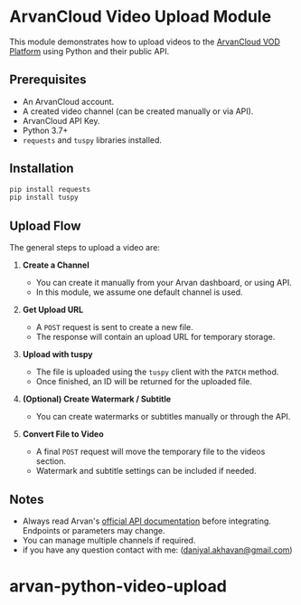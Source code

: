 # ArvanCloud Video Upload Module

This module demonstrates how to upload videos to the [ArvanCloud VOD Platform](https://www.arvancloud.ir/products/video-platform) using Python and their public API.

##  Prerequisites

* An ArvanCloud account.
* A created video channel (can be created manually or via API).
* ArvanCloud API Key.
* Python 3.7+
* `requests` and `tuspy` libraries installed.

##  Installation

```bash
pip install requests 
pip install tuspy
```

##  Upload Flow

The general steps to upload a video are:

1. **Create a Channel**

   * You can create it manually from your Arvan dashboard, or using API.
   * In this module, we assume one default channel is used.

2. **Get Upload URL**

   * A `POST` request is sent to create a new file.
   * The response will contain an upload URL for temporary storage.

3. **Upload with tuspy**

   * The file is uploaded using the `tuspy` client with the `PATCH` method.
   * Once finished, an ID will be returned for the uploaded file.

4. **(Optional) Create Watermark / Subtitle**

   * You can create watermarks or subtitles manually or through the API.

5. **Convert File to Video**

   * A final `POST` request will move the temporary file to the videos section.
   * Watermark and subtitle settings can be included if needed.

##  Notes

* Always read Arvan's [official API documentation](https://napi.arvancloud.ir) before integrating. Endpoints or parameters may change.
* You can manage multiple channels if required.
* if you have any question contact with me: (daniyal.akhavan@gmail.com)



# arvan-python-video-upload
